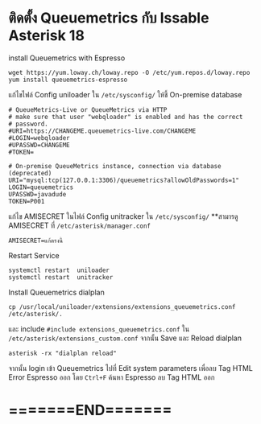 # ติดตั้ง Queuemetrics กับ Issable Asterisk 18
install Queuemetrics with Espresso
```
wget https://yum.loway.ch/loway.repo -O /etc/yum.repos.d/loway.repo
yum install queuemetrics-espresso
```

แก้ไขไฟล์ Config uniloader ใน ``/etc/sysconfig/`` ให้ชี้ On-premise database
```
# QueueMetrics-Live or QueueMetrics via HTTP
# make sure that user "webqloader" is enabled and has the correct
# password.
#URI=https://CHANGEME.queuemetrics-live.com/CHANGEME
#LOGIN=webqloader
#UPASSWD=CHANGEME
#TOKEN=

# On-premise QueueMetrics instance, connection via database (deprecated)
URI="mysql:tcp(127.0.0.1:3306)/queuemetrics?allowOldPasswords=1"
LOGIN=queuemetrics
UPASSWD=javadude
TOKEN=P001
```

แก้ไข AMISECRET ในไฟล์ Config unitracker ใน ``/etc/sysconfig/`` **สามารดู AMISECRET ที่ ``/etc/asterisk/manager.conf``
```
AMISECRET=แก้ตรงนี้
```

Restart Service
```
systemctl restart  uniloader
systemctl restart  unitracker
```

Install Queuemetrics dialplan 
```
cp /usr/local/uniloader/extensions/extensions_queuemetrics.conf /etc/asterisk/.
```
และ include ``#include extensions_queuemetrics.conf`` ใน ``/etc/asterisk/extensions_custom.conf`` จากนั้น Save และ Reload dialplan
```
asterisk -rx "dialplan reload"
```

จากนั้น login เข้า Queuemetrics ไปที่ Edit system parameters เพื่อลบ Tag HTML  Error Espresso ออก โดย ``Ctrl+F`` ค้นหา Espresso ลบ Tag HTML ออก

# =======END=======
